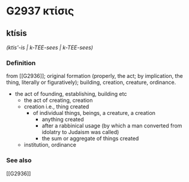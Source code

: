 # G2937 κτίσις

## ktísis

_(ktis'-is | k-TEE-sees | k-TEE-sees)_

### Definition

from [[G2936]]; original formation (properly, the act; by implication, the thing, literally or figuratively); building, creation, creature, ordinance.

- the act of founding, establishing, building etc
  - the act of creating, creation
  - creation i.e., thing created
    - of individual things, beings, a creature, a creation
      - anything created
      - after a rabbinical usage (by which a man converted from idolatry to Judaism was called)
      - the sum or aggregate of things created
  - institution, ordinance

### See also

[[G2936]]

